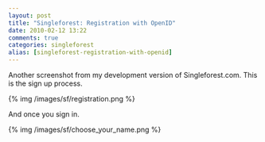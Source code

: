 ```yaml
---
layout: post
title: "Singleforest: Registration with OpenID"
date: 2010-02-12 13:22
comments: true
categories: singleforest
alias: [singleforest-registration-with-openid]
---
```

Another screenshot from my development version of Singleforest.com. This is the sign up process.

{% img /images/sf/registration.png %}

And once you sign in.

{% img /images/sf/choose_your_name.png %}